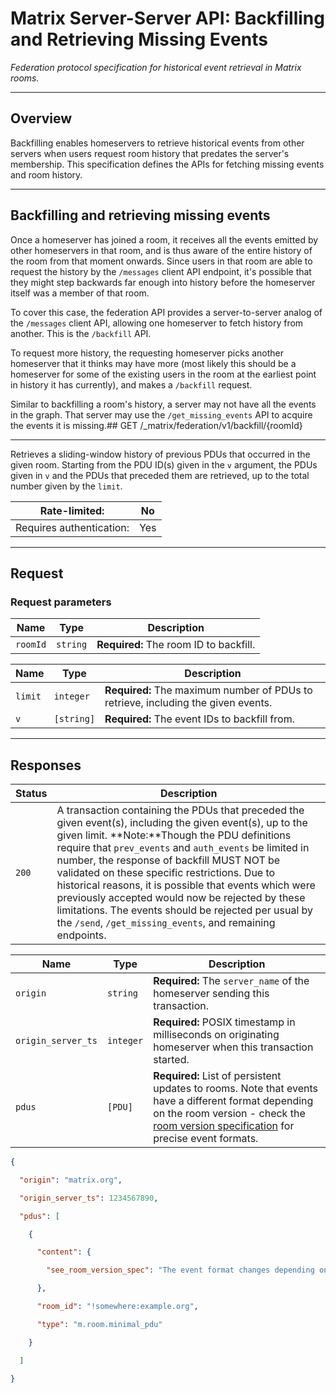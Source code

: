 # Matrix Server-Server API: Backfilling and Retrieving Missing Events

*Federation protocol specification for historical event retrieval in Matrix rooms.*

---

## Overview

Backfilling enables homeservers to retrieve historical events from other servers when users request room history that predates the server's membership. This specification defines the APIs for fetching missing events and room history.

---

## Backfilling and retrieving missing events

Once a homeserver has joined a room, it receives all the events emitted by other homeservers in that room, and is thus aware of the entire history of the room from that moment onwards. Since users in that room are able to request the history by the `/messages` client API endpoint, it's possible that they might step backwards far enough into history before the homeserver itself was a member of that room.

To cover this case, the federation API provides a server-to-server analog of the `/messages` client API, allowing one homeserver to fetch history from another. This is the `/backfill` API.

To request more history, the requesting homeserver picks another homeserver that it thinks may have more (most likely this should be a homeserver for some of the existing users in the room at the earliest point in history it has currently), and makes a `/backfill` request.

Similar to backfilling a room's history, a server may not have all the events in the graph. That server may use the `/get_missing_events` API to acquire the events it is missing.## GET /\_matrix/federation/v1/backfill/{roomId}

---

Retrieves a sliding-window history of previous PDUs that occurred in the given room. Starting from the PDU ID(s) given in the `v` argument, the PDUs given in `v` and the PDUs that preceded them are retrieved, up to the total number given by the `limit`.

| Rate-limited: | No |
| --- | --- |
| Requires authentication: | Yes |

---

## Request

### Request parameters

| Name | Type | Description |
| --- | --- | --- |
| `roomId` | `string` | **Required:** The room ID to backfill. |

| Name | Type | Description |
| --- | --- | --- |
| `limit` | `integer` | **Required:** The maximum number of PDUs to retrieve, including the given events. |
| `v` | `[string]` | **Required:** The event IDs to backfill from. |

---

## Responses

| Status | Description |
| --- | --- |
| `200` | A transaction containing the PDUs that preceded the given event(s), including the given event(s), up to the given limit.  **Note:**Though the PDU definitions require that `prev_events` and `auth_events` be limited in number, the response of backfill MUST NOT be validated on these specific restrictions.  Due to historical reasons, it is possible that events which were previously accepted would now be rejected by these limitations. The events should be rejected per usual by the `/send`, `/get_missing_events`, and remaining endpoints. |### 200 response

| Name | Type | Description |
| --- | --- | --- |
| `origin` | `string` | **Required:** The `server_name` of the homeserver sending this transaction. |
| `origin_server_ts` | `integer` | **Required:** POSIX timestamp in milliseconds on originating homeserver when this transaction started. |
| `pdus` | `[PDU]` | **Required:** List of persistent updates to rooms. Note that events have a different format depending on the room version - check the [room version specification](https://spec.matrix.org/unstable/rooms/) for precise event formats. |

```json
{

  "origin": "matrix.org",

  "origin_server_ts": 1234567890,

  "pdus": [

    {

      "content": {

        "see_room_version_spec": "The event format changes depending on the room version."

      },

      "room_id": "!somewhere:example.org",

      "type": "m.room.minimal_pdu"

    }

  ]

}
```

